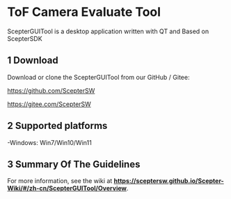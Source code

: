 # ToF Camera Evaluate Tool

ScepterGUITool is a desktop application written with QT and Based on ScepterSDK

## 1 Download

Download or clone the ScepterGUITool from our GitHub / Gitee:

https://github.com/ScepterSW 

https://gitee.com/ScepterSW

## 2 Supported platforms

-Windows: Win7/Win10/Win11 

## 3 Summary Of The Guidelines

For more information, see the wiki at **https://sceptersw.github.io/Scepter-Wiki/#/zh-cn/ScepterGUITool/Overview**.